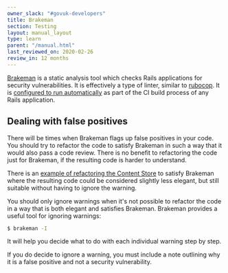 ```yaml
---
owner_slack: "#govuk-developers"
title: Brakeman
section: Testing
layout: manual_layout
type: learn
parent: "/manual.html"
last_reviewed_on: 2020-02-26
review_in: 12 months
---
```


[Brakeman][brakeman] is a static analysis tool which checks Rails applications
for security vulnerabilities. It is effectively a type of linter, similar to
[rubocop][]. It is [configured to run automatically][automatic-brakeman] as
part of the CI build process of any Rails application.

[brakeman]: https://github.com/presidentbeef/brakeman
[rubocop]: https://github.com/rubocop-hq/rubocop
[automatic-brakeman]: https://github.com/alphagov/govuk-jenkinslib/pull/19

## Dealing with false positives

There will be times when Brakeman flags up false positives in your code. You
should try to refactor the code to satisfy Brakeman in such a way that it would
also pass a code review. There is no benefit to refactoring the code just for
Brakeman, if the resulting code is harder to understand.

There is an [example of refactoring the Content Store][content-store-example]
to satisfy Brakeman where the resulting code could be considered slightly less
elegant, but still suitable without having to ignore the warning.

[content-store-example]: https://github.com/alphagov/content-store/pull/459

You should only ignore warnings when it's not possible to refactor the code in
a way that is both elegant and satisfies Brakeman. Brakeman provides a
useful tool for ignoring warnings:

```bash
$ brakeman -I
```

It will help you decide what to do with each individual warning step by step.

If you do decide to ignore a warning, you must include a note outlining why
it is a false positive and not a security vulnerability.
